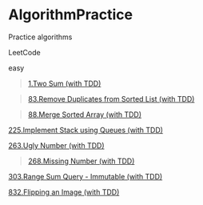 # AlgorithmPractice

Practice algorithms

LeetCode

easy

> [1.Two Sum (with TDD)](http://samurae83.blog.me/221342690123)

> [83.Remove Duplicates from Sorted List (with TDD)](http://samurae83.blog.me/221337670176)

> [88.Merge Sorted Array (with TDD)](http://samurae83.blog.me/221335454051)
  
  [225.Implement Stack using Queues (with TDD)](https://leetcode.com/problems/implement-stack-using-queues/description)
>
  [263.Ugly Number (with TDD)](http://samurae83.blog.me/221333346390)

> [268.Missing Number (with TDD)](https://leetcode.com/problems/missing-number)

  [303.Range Sum Query - Immutable (with TDD)](http://samurae83.blog.me/221356492121)
>
  [832.Flipping an Image (with TDD)](https://leetcode.com/problems/flipping-an-image)
